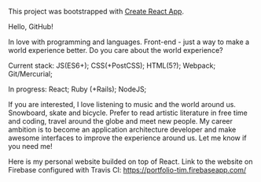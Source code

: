 This project was bootstrapped with [Create React App](https://github.com/facebook/create-react-app).

Hello, GitHub! 

In love with programming and languages. Front-end - just a way to make a world experience better. Do you care about the world experience? 

Current stack: 
  JS(ES6+); 
  CSS(+PostCSS); 
  HTML(5?); 
  Webpack; 
  Git/Mercurial; 
  
In progress: 
  React; 
  Ruby (+Rails);
  NodeJS;
  
If you are interested, I love listening to music and the world around us. Snowboard, skate and bicycle. Prefer to read artistic literature in free time and coding, travel around the globe and meet new people. My career ambition is to become an application architecture developer and make awesome interfaces to improve the experience around us. Let me know if you need me! 

Here is my personal website builded on top of React. Link to the website on Firebase configured with Travis CI: https://portfolio-tim.firebaseapp.com/
